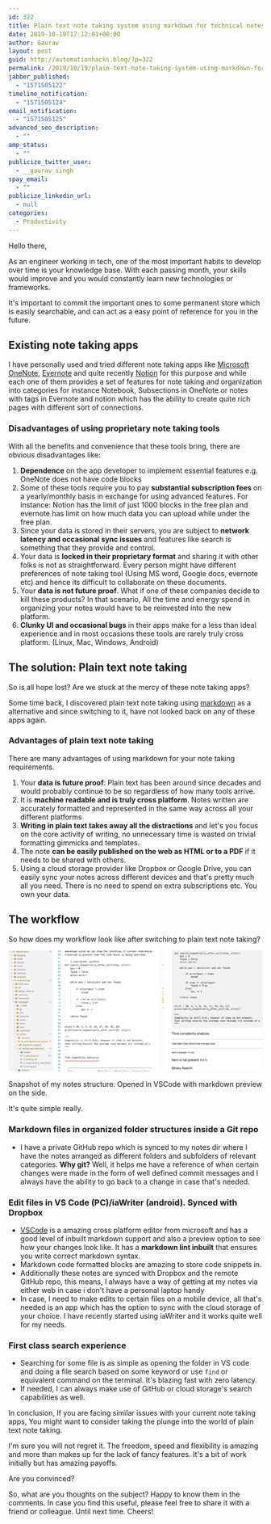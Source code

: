 ```yaml
---
id: 322
title: Plain text note taking system using markdown for technical notes
date: 2019-10-19T17:12:01+00:00
author: Gaurav
layout: post
guid: http://automationhacks.blog/?p=322
permalink: /2019/10/19/plain-text-note-taking-system-using-markdown-for-technical-notes/
jabber_published:
  - "1571505122"
timeline_notification:
  - "1571505124"
email_notification:
  - "1571505125"
advanced_seo_description:
  - ""
amp_status:
  - ""
publicize_twitter_user:
  - __gaurav_singh
spay_email:
  - ""
publicize_linkedin_url:
  - null
categories:
  - Productivity
---
```


Hello there,

As an engineer working in tech, one of the most important habits to develop over time is your
knowledge base. With each passing month, your skills would improve and you would constantly learn
new technologies or frameworks.

It's important to commit the important ones to some permanent store which is easily searchable, and
can act as a easy point of reference for you in the future.

## Existing note taking apps

I have personally used and tried different note taking apps like
[Microsoft OneNote](https://www.onenote.com/?404&public=1), [Evernote](https://evernote.com/) and
quite recently [Notion](https://www.notion.so/) for this purpose and while each one of them provides
a set of features for note taking and organization into categories for instance Notebook,
Subsections in OneNote or notes with tags in Evernote and notion which has the ability to create
quite rich pages with different sort of connections.

### Disadvantages of using proprietary note taking tools

With all the benefits and convenience that these tools bring, there are obvious disadvantages like:

1. **Dependence** on the app developer to implement essential features e.g. OneNote does not have
   code blocks
2. Some of these tools require you to pay **substantial subscription fees** on a yearly/monthly
   basis in exchange for using advanced features. For instance: Notion has the limit of just 1000
   blocks in the free plan and evernote has limit on how much data you can upload while under the
   free plan.
3. Since your data is stored in their servers, you are subject to **network latency and occasional
   sync issues** and features like search is something that they provide and control.
4. Your data is **locked in their proprietary format** and sharing it with other folks is not as
   straightforward. Every person might have different preferences of note taking tool (Using MS
   word, Google docs, evernote etc) and hence its difficult to collaborate on these documents.
5. Your **data is not future proof**. What if one of these companies decide to kill these products?
   In that scenario, All the time and energy spend in organizing your notes would have to be
   reinvested into the new platform.
6. **Clunky UI and occasional bugs** in their apps make for a less than ideal experience and in most
   occasions these tools are rarely truly cross platform. (Linux, Mac, Windows, Android)

## The solution: Plain text note taking

So is all hope lost? Are we stuck at the mercy of these note taking apps?

Some time back, I discovered plain text note taking using
[markdown](https://guides.github.com/features/mastering-markdown/) as a alternative and since
switching to it, have not looked back on any of these apps again.

### Advantages of plain text note taking

There are many advantages of using markdown for your note taking requirements.

1. Your **data is future proof**: Plain text has been around since decades and would probably
   continue to be so regardless of how many tools arrive.
2. It is **machine readable and is truly cross platform**. Notes written are accurately formatted
   and represented in the same way across all your different platforms
3. **Writing in plain text takes away all the distractions** and let's you focus on the core
   activity of writing, no unnecessary time is wasted on trivial formatting gimmicks and templates.
4. The note **can be easily published on the web as HTML or to a PDF** if it needs to be shared with
   others.
5. Using a cloud storage provider like Dropbox or Google Drive, you can easily sync your notes
   across different devices and that's pretty much all you need. There is no need to spend on extra
   subscriptions etc. You own your data.

## The workflow

So how does my workflow look like after switching to plain text note taking?

![](/assets/images/wp-content/uploads/2019/10/image.png)

Snapshot of my notes structure. Opened in VSCode with markdown preview on the side.

It's quite simple really.

### Markdown files in organized folder structures inside a Git repo

- I have a private GitHub repo which is synced to my notes dir where I have the notes arranged as
  different folders and subfolders of relevant categories. **Why git?** Well, it helps me have a
  reference of when certain changes were made in the form of well defined commit messages and I
  always have the ability to go back to a change in case that's needed.

### Edit files in VS Code (PC)/iaWriter (android). Synced with Dropbox

- [VSCode](https://code.visualstudio.com/) is a amazing cross platform editor from microsoft and has
  a good level of inbuilt markdown support and also a preview option to see how your changes look
  like. It has a **markdown lint inbuilt** that ensures you write correct markdown syntax.
- Markdown code formatted blocks are amazing to store code snippets in.
- Additionally these notes are synced with Dropbox and the remote GitHub repo, this means, I always
  have a way of getting at my notes via either web in case i don't have a personal laptop handy
- In case, I need to make edits to certain files on a mobile device, all that's needed is an app
  which has the option to sync with the cloud storage of your choice. I have recently started using
  iaWriter and it works quite well for my needs.

### First class search experience

- Searching for some file is as simple as opening the folder in VS code and doing a file search
  based on some keyword or use `find` or equivalent command on the terminal. It's blazing fast with
  zero latency.
- If needed, I can always make use of GitHub or cloud storage's search capabilities as well.

In conclusion, If you are facing similar issues with your current note taking apps, You might want
to consider taking the plunge into the world of plain text note taking.

I'm sure you will not regret it. The freedom, speed and flexibility is amazing and more than makes
up for the lack of fancy features. It's a bit of work initially but has amazing payoffs.

Are you convinced?

So, what are you thoughts on the subject? Happy to know them in the comments. In case you find this
useful, please feel free to share it with a friend or colleague. Until next time. Cheers!

